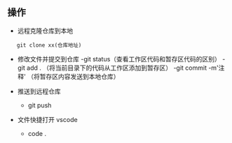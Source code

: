 ## 操作

- 远程克隆仓库到本地

```
   git clone xx(仓库地址)
```

- 修改文件并提交到仓库
  -git status（查看工作区代码和暂存区代码的区别）
  -git add . （将当前目录下的代码从工作区添加到暂存区）
  -git commit -m'注释' （将暂存区内容发送到本地仓库）

* 推送到远程仓库

  - git push

* 文件快捷打开 vscode
  - code .
